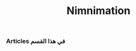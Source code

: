 ﻿---
title: Nimnimation
type: docs
weight: 50
url: /ar/python-net/animation/
---
### **Articles في هذا القسم**

